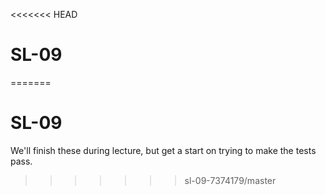<<<<<<< HEAD
# SL-09
=======
# SL-09

We'll finish these during lecture, but get a start on trying to make the tests pass.
>>>>>>> sl-09-7374179/master
